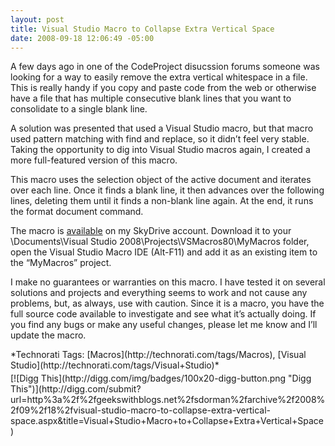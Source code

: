 ```yaml
---
layout: post
title: Visual Studio Macro to Collapse Extra Vertical Space
date: 2008-09-18 12:06:49 -05:00
---
```


A few days ago in one of the CodeProject disucssion forums someone was looking for a way to easily remove the extra vertical whitespace in a file. This is really handy if you copy and paste code from the web or otherwise have a file that has multiple consecutive blank lines that you want to consolidate to a single blank line.

A solution was presented that used a Visual Studio macro, but that macro used pattern matching with find and replace, so it didn’t feel very stable. Taking the opportunity to dig into Visual Studio macros again, I created a more full-featured version of this macro.

This macro uses the selection object of the active document and iterates over each line. Once it finds a blank line, it then advances over the following lines, deleting them until it finds a non-blank line again. At the end, it runs the format document command.

The macro is [available](http://cid-93d618d639ec9651.skydrive.live.com/self.aspx/Public/Visual%20Studio%202008%20Macros/FormattingUtilities.vb) on my SkyDrive account. Download it to your <UserProfile>\Documents\Visual Studio 2008\Projects\VSMacros80\MyMacros folder, open the Visual Studio Macro IDE (Alt-F11) and add it as an existing item to the “MyMacros” project.

I make no guarantees or warranties on this macro. I have tested it on several solutions and projects and everything seems to work and not cause any problems, but, as always, use with caution. Since it is a macro, you have the full source code available to investigate and see what it’s actually doing. If you find any bugs or make any useful changes, please let me know and I’ll update the macro.
  <div style="padding-bottom: 0px; margin: 0px; padding-left: 0px; padding-right: 0px; display: inline; float: none; padding-top: 0px" id="scid:0767317B-992E-4b12-91E0-4F059A8CECA8:542ddd34-91d0-44ee-ad23-9da21d964799" class="wlWriterSmartContent">*Technorati Tags: [Macros](http://technorati.com/tags/Macros), [Visual Studio](http://technorati.com/tags/Visual+Studio)*</div><div class="wlWriterHeaderFooter" style="text-align:left; margin:0px; padding:4px 0px 4px 0px;">[![Digg This](http://digg.com/img/badges/100x20-digg-button.png "Digg This")](http://digg.com/submit?url=http%3a%2f%2fgeekswithblogs.net%2fsdorman%2farchive%2f2008%2f09%2f18%2fvisual-studio-macro-to-collapse-extra-vertical-space.aspx&title=Visual+Studio+Macro+to+Collapse+Extra+Vertical+Space)</div>
